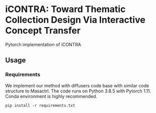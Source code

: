 # iCONTRA: Toward Thematic Collection Design Via Interactive Concept Transfer
Pytorch implementation of iCONTRA
## Usage
### Requirements
We implement our method with diffusers code base with similar code structure to Masactrl. The code runs on Python 3.8.5 with Pytorch 1.11. Conda environment is highly recommended.

`pip install -r requirements.txt`
